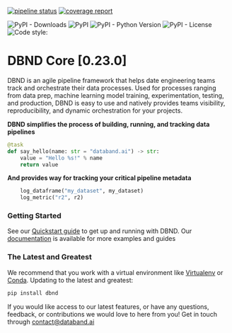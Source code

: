 [![pipeline status](https://gitlab.com/databand/dbnd/badges/master/pipeline.svg)](https://gitlab.com/databand/dbnd/commits/master) [![coverage report](https://gitlab.com/databand/dbnd/badges/master/coverage.svg)](https://gitlab.com/databand/dbnd/commits/master) 

![PyPI - Downloads](https://img.shields.io/pypi/dm/dbnd) ![PyPI](https://img.shields.io/pypi/v/dbnd) ![PyPI - Python Version](https://img.shields.io/pypi/pyversions/dbnd) ![PyPI - License](https://img.shields.io/pypi/l/dbnd) 
![Code style: ](https://img.shields.io/badge/code%20style-black-000000.svg)

# DBND Core [0.23.0]

DBND is an agile pipeline framework that helps date engineering teams track and orchestrate their data processes. Used for processes ranging from data prep, machine learning model training, experimentation, testing, and production, DBND is easy to use and natively provides teams visibility, reproducibility, and dynamic orchestration for your projects.

**DBND simplifies the process of building, running, and tracking data pipelines**
 
```python
@task
def say_hello(name: str = "databand.ai") -> str:
    value = "Hello %s!" % name
    return value
```

**And provides way for tracking your critical pipeline metadata**

```python
    log_dataframe("my_dataset", my_dataset) 
    log_metric("r2", r2)
```
 
  


### Getting Started
See our [Quickstart guide](https://databand.readme.io/docs/quickstart-1) to get up and running with DBND. Our [documentation](https://databand.readme.io/) is available for more examples and guides

### The Latest and Greatest
We recommend that you work with a virtual environment like [Virtualenv](https://virtualenv.pypa.io/en/latest/) or [Conda](https://docs.conda.io/en/latest/).
Updating to the latest and greatest:

```bash
pip install dbnd
```

If you would like access to our latest features, or have any questions, feedback, or contributions we would love to here from you! Get in touch through contact@databand.ai
